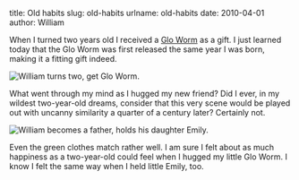 title: Old habits
slug: old-habits
urlname: old-habits
date: 2010-04-01
author: William

When I turned two years old I received a [Glo Worm][a] as a gift. I just learned
today that the Glo Worm was first released the same year I was born, making it a
fitting gift indeed.

<img src="{static}/images/2010-04-02-wm-gloworm.jpg" alt="William turns two, get Glo Worm." class="img-fluid">

What went through my mind as I hugged my new friend? Did I ever, in my wildest
two-year-old dreams, consider that this very scene would be played out with
uncanny similarity a quarter of a century later? Certainly not.

<img src="{static}/images/2010-04-02-wm-emworm.jpg" alt="William becomes a father, holds his daughter Emily." class="img-fluid">

Even the green clothes match rather well. I am sure I felt about as much
happiness as a two-year-old could feel when I hugged my little Glo Worm. I know
I felt the same way when I held little Emily, too.

[a]: https://en.wikipedia.org/wiki/Glo_Worm
